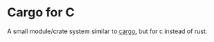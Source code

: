 # Cargo for C

A small module/crate system similar to [cargo](https://github.com/rust-lang/cargo), but for c instead of rust.
